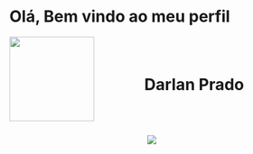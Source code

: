 <!-- <h1><strong>Darlan José Batista do Prado<strong/></h1>
<h3>Desenvolvedor Web FullStack</h3>
<div class="sobreMim">
   <h3> sobre mim:</h3>
   <span>Desenvolvedor fullstack, foco no desenvolvimento frontend com Nuxt.js e Vue.js</span>

<br/>

<div class="contato">
   <h3>Contato: <h3>
  
   <a href="mailto:darlandoprado2014@gmail.com" target="_blank"><img height="35" width="35" src="https://cdn-icons-png.flaticon.com/512/2504/2504727.png"></a>
</div>

<div class="status">
   <h2>Meus status:</h2>
      <ul>
       <li>📚 Cusarndo Engenharia de Software.</li>
     </ul>
     <img width="45%" height="180em" src="https://github-readme-stats.vercel.app/api?username=DarlanPrado&_icons=true&theme=dark&include_all_commits=true&count_private=true"/>
     <img width="45%" height="180em" src="https://github-readme-stats.vercel.app/api/top-langs/?username=DarlanPrado&_icons=true&theme=dark&include_all_commits=true&count_private=true"/>
</div> -->
<!-- <iframe src="https://darlanprado.vercel.app/" style="width: 100%; height: 80vh"></iframe> -->

<!-- # Darlan José Batista do Prado
[![5 things I wish I knew before studying Computer Science](https://ytcards.demolab.com/?id=Wjj21p3tvcg&title=5+things+I+wish+I+knew+before+studying+Computer+Science&lang=en&timestamp=1636628400&background_color=%230d1117&title_color=%23ffffff&stats_color=%23dedede&max_title_lines=1&width=250&border_radius=5&duration=436 "5 things I wish I knew before studying Computer Science")](https://youtu.be/Wjj21p3tvcg?si=b7QYksN87h0wsGpQ) -->

# Olá, Bem vindo ao meu perfil
<a src="https://darlanprado.vercel.app">
   <div style="display: flex">
      <img width="150" src="https://darlanprado.vercel.app/_vercel/image?url=%2Favatar.png&w=1536&q=100" />
      <div style="display: flex; align-items: center;  justify-content: center; width: 100%">
         <h1>Darlan Prado</h1>
      </div>
   </div>
</a>
<div style="display: flex; align-items: center;  justify-content: center; width: 100%; margin-top: 25px; margin-bottom: 15px;">
   <img alingn="center" src="https://profile-counter.glitch.me/DarlanPrado/count.svg"/>
</div>




  
